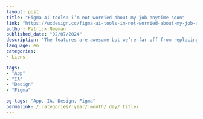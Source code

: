 ```yaml
---
layout: post
title: "Figma AI tools: i’m not worried about my job anytime soon"
link: "https://uxdesign.cc/figma-ai-tools-im-not-worried-about-my-job-anytime-soon-fbec0ed1cdee"
author: Patrick Neeman
published_date: "02/07/2024"
description: "The features are awesome but we’re far off from replacing designers. That’s coming from someone immersed in AI every day of the week."
language: en
categories:
- Liens

tags:
- "App"
- "IA"
- "Design"
- "Figma"

og-tags: "App, IA, Design, Figma"
permalink: /:categories/:year/:month/:day/:title/
---
```

